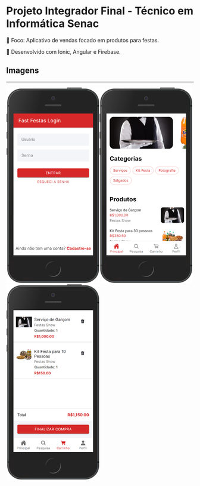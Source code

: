 # Projeto Integrador Final - Técnico em Informática Senac

:dart: Foco: Aplicativo de vendas focado em produtos para festas.

:rocket: Desenvolvido com Ionic, Angular e Firebase.

## Imagens

---

<img src="./src/assets/login.png" width="250"><img src="./src/assets/home.png" width="250"><img src="./src/assets/cart.png" width="250">
